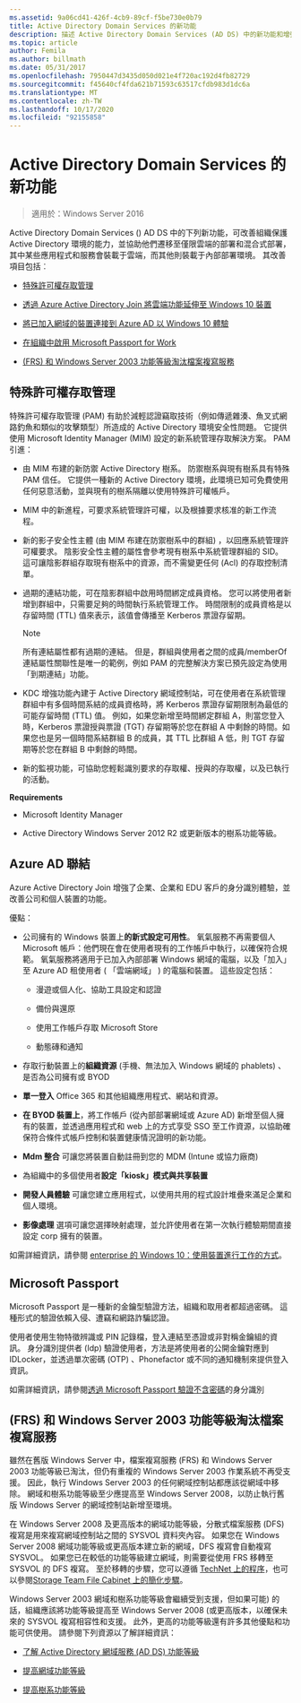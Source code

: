 ```yaml
---
ms.assetid: 9a06cd41-426f-4cb9-89cf-f5be730e0b79
title: Active Directory Domain Services 的新功能
description: 描述 Active Directory Domain Services (AD DS) 中的新功能和增強功能。
ms.topic: article
author: Femila
ms.author: billmath
ms.date: 05/31/2017
ms.openlocfilehash: 7950447d3435d050d021e4f720ac192d4fb82729
ms.sourcegitcommit: f45640cf4fda621b71593c63517cfdb983d1dc6a
ms.translationtype: MT
ms.contentlocale: zh-TW
ms.lasthandoff: 10/17/2020
ms.locfileid: "92155858"
---
```

# <a name="whats-new-in-active-directory-domain-services"></a>Active Directory Domain Services 的新功能

>適用於：Windows Server 2016

Active Directory Domain Services () AD DS 中的下列新功能，可改善組織保護 Active Directory 環境的能力，並協助他們遷移至僅限雲端的部署和混合式部署，其中某些應用程式和服務會裝載于雲端，而其他則裝載于內部部署環境。 其改善項目包括︰

-   [特殊許可權存取管理](/microsoft-identity-manager/pam/privileged-identity-management-for-active-directory-domain-services)

- [透過 Azure Active Directory Join 將雲端功能延伸至 Windows 10 裝置](/azure/active-directory/devices/overview)

- [將已加入網域的裝置連接到 Azure AD 以 Windows 10 體驗](/azure/active-directory/devices/hybrid-azuread-join-plan)

- [在組織中啟用 Microsoft Passport for Work](/windows/security/identity-protection/hello-for-business/hello-identity-verification)

-  [ (FRS) 和 Windows Server 2003 功能等級淘汰檔案複寫服務](ad-ds/active-directory-functional-levels.md)


## <a name="privileged-access-management"></a><a name="BKMK_PAM"></a>特殊許可權存取管理
特殊許可權存取管理 (PAM) 有助於減輕認證竊取技術（例如傳遞雜湊、魚叉式網路釣魚和類似的攻擊類型）所造成的 Active Directory 環境安全性問題。 它提供使用 Microsoft Identity Manager (MIM) 設定的新系統管理存取解決方案。 PAM 引進：

-   由 MIM 布建的新防禦 Active Directory 樹系。 防禦樹系與現有樹系具有特殊 PAM 信任。 它提供一種新的 Active Directory 環境，此環境已知可免費使用任何惡意活動，並與現有的樹系隔離以使用特殊許可權帳戶。

-   MIM 中的新進程，可要求系統管理許可權，以及根據要求核准的新工作流程。

-   新的影子安全性主體 (由 MIM 布建在防禦樹系中的群組) ，以回應系統管理許可權要求。 陰影安全性主體的屬性會參考現有樹系中系統管理群組的 SID。 這可讓陰影群組存取現有樹系中的資源，而不需變更任何 (Acl) 的存取控制清單。

-   過期的連結功能，可在陰影群組中啟用時間綁定成員資格。 您可以將使用者新增到群組中，只需要足夠的時間執行系統管理工作。 時間限制的成員資格是以存留時間 (TTL) 值來表示，該值會傳播至 Kerberos 票證存留期。

    > [!NOTE]
    > 所有連結屬性都有過期的連結。 但是，群組與使用者之間的成員/memberOf 連結屬性關聯性是唯一的範例，例如 PAM 的完整解決方案已預先設定為使用「到期連結」功能。

-   KDC 增強功能內建于 Active Directory 網域控制站，可在使用者在系統管理群組中有多個時間系結的成員資格時，將 Kerberos 票證存留期限制為最低的可能存留時間 (TTL) 值。 例如，如果您新增至時間綁定群組 A，則當您登入時，Kerberos 票證授與票證 (TGT) 存留期等於您在群組 A 中剩餘的時間。如果您也是另一個時間系結群組 B 的成員，其 TTL 比群組 A 低，則 TGT 存留期等於您在群組 B 中剩餘的時間。

-   新的監視功能，可協助您輕鬆識別要求的存取權、授與的存取權，以及已執行的活動。

**Requirements**

-   Microsoft Identity Manager

-   Active Directory Windows Server 2012 R2 或更新版本的樹系功能等級。

## <a name="azure-ad-join"></a><a name="BKMK_AzureADJoin"></a>Azure AD 聯結
Azure Active Directory Join 增強了企業、企業和 EDU 客戶的身分識別體驗，並改善公司和個人裝置的功能。

優點：

-   公司擁有的 Windows 裝置上**的新式設定可用性**。 氧氣服務不再需要個人 Microsoft 帳戶：他們現在會在使用者現有的工作帳戶中執行，以確保符合規範。 氧氣服務將適用于已加入內部部署 Windows 網域的電腦，以及「加入」至 Azure AD 租使用者 ( 「雲端網域」 ) 的電腦和裝置。 這些設定包括：

    -   漫遊或個人化、協助工具設定和認證

    -   備份與還原

    -   使用工作帳戶存取 Microsoft Store

    -   動態磚和通知

-   存取行動裝置上的**組織資源** (手機、無法加入 Windows 網域的 phablets) 、是否為公司擁有或 BYOD

-   **單一登入** Office 365 和其他組織應用程式、網站和資源。

-   **在 BYOD 裝置上**，將工作帳戶 (從內部部署網域或 Azure AD) 新增至個人擁有的裝置，並透過應用程式和 web 上的方式享受 SSO 至工作資源，以協助確保符合條件式帳戶控制和裝置健康情況證明的新功能。

-   **Mdm 整合** 可讓您將裝置自動註冊到您的 MDM (Intune 或協力廠商) 

-   為組織中的多個使用者**設定「kiosk」模式與共享裝置**

-   **開發人員體驗** 可讓您建立應用程式，以使用共用的程式設計堆疊來滿足企業和個人環境。

-   **影像處理** 選項可讓您選擇映射處理，並允許使用者在第一次執行體驗期間直接設定 corp 擁有的裝置。

如需詳細資訊，請參閱 [enterprise 的 Windows 10：使用裝置進行工作的方式](/azure/active-directory/devices/overview)。

## <a name="microsoft-passport"></a><a name="BKMK_IDLocker"></a>Microsoft Passport
Microsoft Passport 是一種新的金鑰型驗證方法，組織和取用者都超過密碼。 這種形式的驗證依賴入侵、遭竊和網路詐騙認證。

使用者使用生物特徵辨識或 PIN 記錄檔，登入連結至憑證或非對稱金鑰組的資訊。 身分識別提供者 (Idp) 驗證使用者，方法是將使用者的公開金鑰對應到 IDLocker，並透過單次密碼 (OTP) 、Phonefactor 或不同的通知機制來提供登入資訊。

如需詳細資訊，請參閱[透過 Microsoft Passport 驗證不含密碼](/windows/security/identity-protection/hello-for-business/hello-identity-verification)的身分識別

## <a name="deprecation-of-file-replication-service-frs-and-windows-server-2003-functional-levels"></a><a name="BKMK_FRSDeprecation"></a> (FRS) 和 Windows Server 2003 功能等級淘汰檔案複寫服務
雖然在舊版 Windows Server 中，檔案複寫服務 (FRS) 和 Windows Server 2003 功能等級已淘汰，但仍有重複的 Windows Server 2003 作業系統不再受支援。 因此，執行 Windows Server 2003 的任何網域控制站都應該從網域中移除。 網域和樹系功能等級至少應提高至 Windows Server 2008，以防止執行舊版 Windows Server 的網域控制站新增至環境。

在 Windows Server 2008 及更高版本的網域功能等級，分散式檔案服務 (DFS) 複寫是用來複寫網域控制站之間的 SYSVOL 資料夾內容。 如果您在 Windows Server 2008 網域功能等級或更高版本建立新的網域，DFS 複寫會自動複寫 SYSVOL。 如果您已在較低的功能等級建立網域，則需要從使用 FRS 移轉至 SYSVOL 的 DFS 複寫。 至於移轉的步驟，您可以遵循 [TechNet 上的程序](../storage/dfs-replication/migrate-sysvol-to-dfsr.md)，也可以參閱[Storage Team File Cabinet 上的簡化步驟](https://techcommunity.microsoft.com/t5/storage-at-microsoft/bg-p/FileCAB)。

Windows Server 2003 網域和樹系功能等級會繼續受到支援，但如果可能) 的話，組織應該將功能等級提高至 Windows Server 2008 (或更高版本，以確保未來的 SYSVOL 複寫相容性和支援。 此外，更高的功能等級還有許多其他優點和功能可供使用。 請參閱下列資源以了解詳細資訊：

-   [了解 Active Directory 網域服務 (AD DS) 功能等級](ad-ds/active-directory-functional-levels.md)

-   [提高網域功能等級](/previous-versions/windows/it-pro/windows-server-2008-R2-and-2008/cc753104(v=ws.11))

-   [提高樹系功能等級](/previous-versions/windows/it-pro/windows-server-2008-R2-and-2008/cc730985(v=ws.11))

